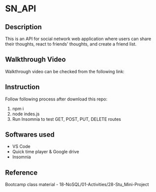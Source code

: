 # SN_API
## Description
This is an API for social network web application where users can share their thoughts, react to friends' thoughts, and create a friend list. 

## Walkthrough Video
Walkthrough video can be checked from the following link:


## Instruction
Follow following process after download this repo:
1. npm i
2. node indes.js
3. Run Insomnia to test GET, POST, PUT, DELETE routes

## Softwares used
* VS Code
* Quick time player & Google drive
* Insomnia

## Reference
Bootcamp class material - 18-NoSQL/01-Activities/28-Stu_Mini-Project